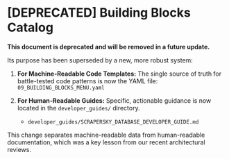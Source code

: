 # [DEPRECATED] Building Blocks Catalog

**This document is deprecated and will be removed in a future update.**

Its purpose has been superseded by a new, more robust system:

1.  **For Machine-Readable Code Templates:**
    The single source of truth for battle-tested code patterns is now the YAML file:
    `09_BUILDING_BLOCKS_MENU.yaml`

2.  **For Human-Readable Guides:**
    Specific, actionable guidance is now located in the `developer_guides/` directory.
    *   `developer_guides/SCRAPERSKY_DATABASE_DEVELOPER_GUIDE.md`

This change separates machine-readable data from human-readable documentation, which was a key lesson from our recent architectural reviews.

